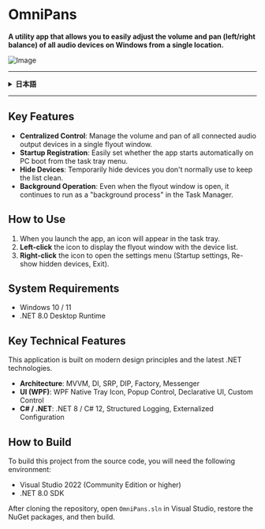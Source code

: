 # OmniPans

**A utility app that allows you to easily adjust the volume and pan (left/right balance) of all audio devices on Windows from a single location.**

![Image](https://github.com/user-attachments/assets/048eb8e1-6a1f-498a-ac20-95d065f40b48)

<hr>

<details>
<summary><strong>日本語</strong></summary>

## OmniPans

**Windowsの全オーディオデバイスの音量とパン（左右バランス）を、一つの場所から手軽に調整できるユーティリティアプリです。**

### 主な機能
* **集中コントロール**: 接続されている全ての音声出力デバイスの音量とパンを、一つのフライアウトウィンドウで管理できます。
* **スタートアップ登録**: PCの起動時に、アプリを自動で立ち上げるかどうかをタスクトレイメニューから簡単に設定できます。
* **デバイスの非表示**: 普段使わないデバイスを一時的に非表示にして、リストをスッキリさせることができます。
* **バックグラウンド動作**: フライアウトウィンドウを開いても、タスクマネージャー上では「バックグラウンドプロセス」として動作し続けます。

### 使い方

1.  アプリを起動すると、タスクトレイにアイコンが表示されます。
2.  アイコンを**左クリック**すると、デバイス一覧のフライアウトウィンドウが表示されます。
3.  アイコンを**右クリック**すると、設定メニュー（スタートアップ設定、非表示デバイスの再表示、終了）が開きます。

### 動作環境

* Windows 10 / 11
* .NET 8.0 Desktop Runtime

### 主な技術的特徴

このアプリケーションは、モダンな設計原則と最新の.NET技術に基づいて構築されています。

* **アーキテクチャ**: MVVM, DI, SRP, DIP, Factory, Messenger
* **UI (WPF)**: WPF Native Tray Icon, Popup Control, Declarative UI, Custom Control
* **C# / .NET**: .NET 8 / C# 12, Structured Logging, Externalized Configuration

### ビルド方法

* Visual Studio 2022 (Community Edition以上)
* .NET 8.0 SDK

</details>

<hr>

## Key Features
* **Centralized Control**: Manage the volume and pan of all connected audio output devices in a single flyout window.
* **Startup Registration**: Easily set whether the app starts automatically on PC boot from the task tray menu.
* **Hide Devices**: Temporarily hide devices you don't normally use to keep the list clean.
* **Background Operation**: Even when the flyout window is open, it continues to run as a "background process" in the Task Manager.

## How to Use

1.  When you launch the app, an icon will appear in the task tray.
2.  **Left-click** the icon to display the flyout window with the device list.
3.  **Right-click** the icon to open the settings menu (Startup settings, Re-show hidden devices, Exit).

## System Requirements

* Windows 10 / 11
* .NET 8.0 Desktop Runtime

## Key Technical Features

This application is built on modern design principles and the latest .NET technologies.

* **Architecture**: MVVM, DI, SRP, DIP, Factory, Messenger
* **UI (WPF)**: WPF Native Tray Icon, Popup Control, Declarative UI, Custom Control
* **C# / .NET**: .NET 8 / C# 12, Structured Logging, Externalized Configuration

## How to Build

To build this project from the source code, you will need the following environment:

* Visual Studio 2022 (Community Edition or higher)
* .NET 8.0 SDK

After cloning the repository, open `OmniPans.sln` in Visual Studio, restore the NuGet packages, and then build.

